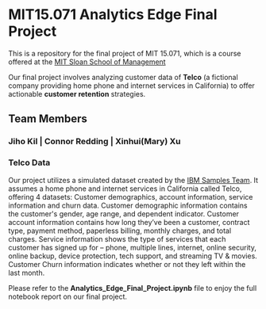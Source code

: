 # MIT15.071 Analytics Edge Final Project

This is a repository for the final project of MIT 15.071, which is a course offered at the [MIT Sloan School of Management](https://mitsloan.mit.edu)

Our final project involves analyzing customer data of **Telco** (a fictional company providing home phone and internet services in California) to 
offer actionable **customer retention** strategies. 

## Team Members 

### Jiho Kil | Connor Redding |  Xinhui(Mary) Xu


### Telco Data

Our project utilizes a simulated dataset created by the [IBM Samples Team](https://community.ibm.com/community/user/businessanalytics/blogs/steven-macko/2019/07/11/telco-customer-churn-1113). It assumes a home phone and internet services in California called Telco, offering 4 datasets: Customer demographics, account information, service information and churn data. Customer demographic information contains the customer's gender, age range, and dependent indicator. 
Customer account information contains how long they’ve been a customer, contract type, payment method, paperless billing, monthly charges, and total charges.
Service information shows the type of services that each customer has signed up for – phone, multiple lines, internet, online security, online backup, device protection, tech support, and streaming TV & movies. Customer Churn information indicates whether or not they left within the last month.


Please refer to the **Analytics_Edge_Final_Project.ipynb** file to enjoy the full notebook report on our final project. 
